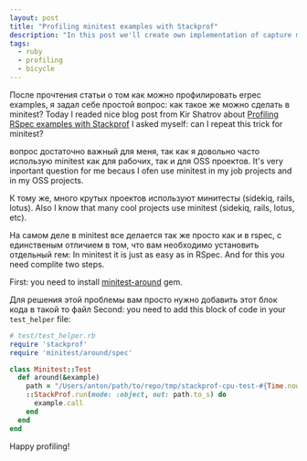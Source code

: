 ```yaml
---
layout: post
title: "Profiling minitest examples with Stackprof"
description: "In this post we'll create own implementation of capture method for rendering ruby block result in layout file"
tags:
  - ruby
  - profiling
  - bicycle
---
```

После прочтения статьи о том как можно профилировать erpec examples, я задал себе простой вопрос: как такое же можно сделать в minitest? 
Today I readed nice blog post from Kir Shatrov about [Profiling RSpec examples with Stackprof][kir-post] I asked myself: can I repeat this trick for minitest?

вопрос достаточно важный для меня, так как я довольно часто использую minitest как для рабочих, так и для OSS проектов.
It's very inportant question for me becaus I ofen use minitest in my job projects and in my OSS projects.

К тому же, много крутых проектов используют минитесты (sidekiq, rails, lotus).
Also I know that many cool projects use minitest (sidekiq, rails, lotus, etc).

На самом деле в minitest все делается так же просто как и в rspec, с единственым отличием в том, что вам необходимо установить отдельный гем:
In minitest it is just as easy as in RSpec. And for this you need complite two steps.

First: you need to install [minitest-around][minitest-around] gem.

Для решения этой проблемы вам просто нужно добавить этот блок кода в такой то файл
Second: you need to add this block of code in your `test_helper` file:
``` ruby
# test/test_helper.rb
require 'stackprof'
require 'minitest/around/spec'

class Minitest::Test
  def around(&example)
    path = "/Users/anton/path/to/repo/tmp/stackprof-cpu-test-#{Time.now.to_i}-#{rand(1000)}.dump"
    ::StackProf.run(mode: :object, out: path.to_s) do
      example.call
    end
  end
end
```

Happy profiling!

[kir-post]: http://blog.iempire.ru/2015/10/13/profiling-specs
[minitest-around]: https://github.com/splattael/minitest-around
